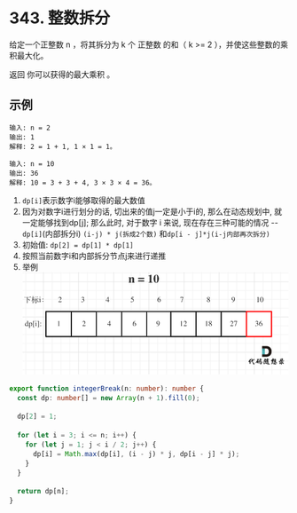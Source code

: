 # 343. 整数拆分

给定一个正整数 n ，将其拆分为 k 个 正整数 的和（ k >= 2 ），并使这些整数的乘积最大化。

返回 你可以获得的最大乘积 。


## 示例
```
输入: n = 2
输出: 1
解释: 2 = 1 + 1, 1 × 1 = 1。
```
```
输入: n = 10
输出: 36
解释: 10 = 3 + 3 + 4, 3 × 3 × 4 = 36。
```

1. `dp[i]`表示数字i能够取得的最大数值
2. 因为对数字i进行划分的话, 切出来的值j一定是小于i的, 那么在动态规划中, 就一定能够找到dp[j]; 那么此时, 对于数字 i 来说, 现在存在三种可能的情况 -- `dp[i]`(内部拆分i) `(i-j) * j(拆成2个数)` 和`dp[i - j]*j(i-j内部再次拆分)` 
3. 初始值: `dp[2] = dp[1] * dp[1]`
4. 按照当前数字i和内部拆分节点j来进行递推
5. 举例
![integer-break](../../static/img/dp/integerbreak.png)

```typescript
export function integerBreak(n: number): number {
  const dp: number[] = new Array(n + 1).fill(0);

  dp[2] = 1;

  for (let i = 3; i <= n; i++) {
    for (let j = 1; j < i / 2; j++) {
      dp[i] = Math.max(dp[i], (i - j) * j, dp[i - j] * j);
    }
  }

  return dp[n];
}
```

